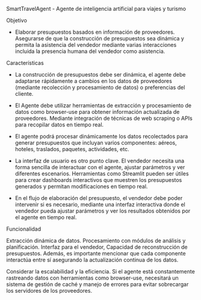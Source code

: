 SmartTravelAgent - Agente de inteligencia artificial para viajes y turismo 

Objetivo  

- Elaborar presupuestos basados en información de proveedores. Asegurarse de que la construcción de presupuestos sea dinámica y permita la asistencia del vendedor mediante varias interacciones incluida la presencia humana del vendedor como asistencia. 

Características

- La construcción de presupuestos debe ser dinámica, el agente debe adaptarse rápidamente a cambios en los datos de proveedores (mediante recolección y procesamiento de datos) o preferencias del cliente. 

- El Agente debe utilizar herramientas de extracción y procesamiento de datos como browser-use para obtener información actualizada de proveedores. Mediante integración de técnicas de web scraping o APIs para recopilar datos en tiempo real. 

- El agente podrá procesar dinámicamente los datos recolectados para generar presupuestos que incluyan varios componentes: aéreos, hoteles, traslados, paquetes, actividades, etc. 

- La interfaz de usuario es otro punto clave. El vendedor necesita una forma sencilla de interactuar con el agente, ajustar parámetros y ver diferentes escenarios. Herramientas como Streamlit pueden ser útiles para crear dashboards interactivos que muestren los presupuestos generados y permitan modificaciones en tiempo real. 

- En el flujo de elaboración del presupuesto, el vendedor debe poder intervenir si es necesario, mediante una interfaz interactiva donde el vendedor pueda ajustar parámetros y ver los resultados obtenidos por el agente en tiempo real. 

Funcionalidad 

Extracción dinámica de datos. Procesamiento con módulos de análisis y planificación. Interfaz para el vendedor, Capacidad de reconstrucción de presupuestos. Además, es importante mencionar que cada componente interactúa entre sí asegurando la actualización continua de los datos. 

Considerar la escalabilidad y la eficiencia. Si el agente está constantemente rastreando datos con herramientas como browser-use, necesitará un sistema de gestión de caché y manejo de errores para evitar sobrecargar los servidores de los proveedores. 


